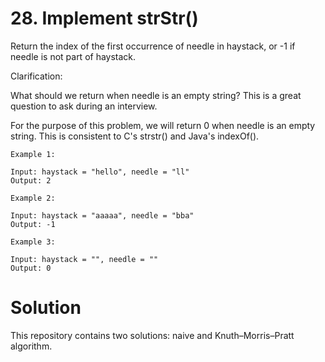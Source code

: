 # 28. Implement strStr()

Return the index of the first occurrence of needle in haystack, or -1 if needle is not part of haystack.

Clarification:

What should we return when needle is an empty string? This is a great question to ask during an interview.

For the purpose of this problem, we will return 0 when needle is an empty string. This is consistent to C's strstr() and Java's indexOf().

    Example 1:
    
    Input: haystack = "hello", needle = "ll"
    Output: 2
    
    Example 2:
    
    Input: haystack = "aaaaa", needle = "bba"
    Output: -1
    
    Example 3:
    
    Input: haystack = "", needle = ""
    Output: 0


# Solution
This repository contains two solutions: naive and Knuth–Morris–Pratt algorithm.